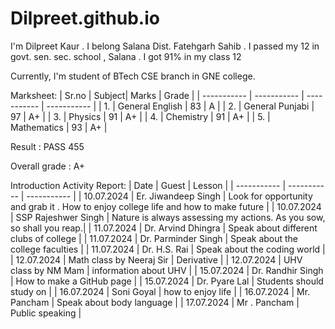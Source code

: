 # Dilpreet.github.io
I'm Dilpreet Kaur . I belong Salana Dist. Fatehgarh Sahib . I passed my 12 in govt. sen. sec. school , Salana . I got 91% in my class 12  

Currently, I'm student of BTech CSE branch in GNE college.

Marksheet: 
| Sr.no | Subject| Marks | Grade |
| ----------- | ----------- | ----------- | ----------- |
| 1. | General English | 83 | A |
| 2. | General Punjabi | 97 | A+ |
| 3. | Physics | 91 | A+ |
| 4. | Chemistry | 91 | A+ |
| 5. | Mathematics | 93 | A+ |

Result : PASS 455 

Overall grade : A+

Introduction Activity Report: 
| Date | Guest | Lesson  |
| ----------- | ----------- | ----------- |
| 10.07.2024 | Er. Jiwandeep Singh | Look for opportunity and grab it . How to enjoy college life and how to make future  |
| 10.07.2024 | SSP Rajeshwer Singh | Nature is always assessing my actions. As you sow, so shall you reap.|
| 11.07.2024 | Dr. Arvind Dhingra | Speak about different clubs of college |
| 11.07.2024 | Dr. Parminder Singh | Speak about the college faculties |
| 11.07.2024 | Dr. H.S. Rai | Speak about the coding world |
| 12.07.2024 | Math class by Neeraj Sir | Derivative |
| 12.07.2024 | UHV class by NM Mam | information about UHV | 
| 15.07.2024 | Dr. Randhir Singh | How to make a GitHub page | 
| 15.07.2024 | Dr. Pyare Lal | Students should study on |
| 16.07.2024 | Soni Goyal | how to enjoy life |
| 16.07.2024 | Mr. Pancham | Speak about body language |
| 17.07.2024 | Mr . Pancham | Public speaking | 